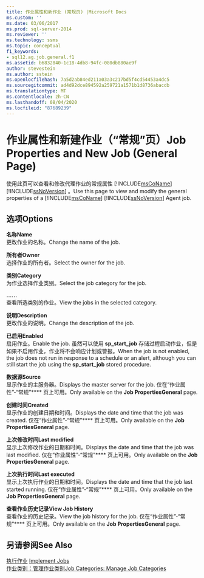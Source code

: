 ```yaml
---
title: 作业属性和新作业 (常规页) |Microsoft Docs
ms.custom: ''
ms.date: 03/06/2017
ms.prod: sql-server-2014
ms.reviewer: ''
ms.technology: ssms
ms.topic: conceptual
f1_keywords:
- sql12.ag.job.general.f1
ms.assetid: b6832840-1c18-4db8-94fc-080db880ae9f
author: stevestein
ms.author: sstein
ms.openlocfilehash: 7a5d2ab84ed211a03a3c217bd5f4cd54453a4dc5
ms.sourcegitcommit: ad4d92dce894592a259721a1571b1d8736abacdb
ms.translationtype: MT
ms.contentlocale: zh-CN
ms.lasthandoff: 08/04/2020
ms.locfileid: "87689239"
---
```

# <a name="job-properties-and-new-job-general-page"></a><span data-ttu-id="cc91e-102">作业属性和新建作业（“常规”页）</span><span class="sxs-lookup"><span data-stu-id="cc91e-102">Job Properties and New Job (General Page)</span></span>
  <span data-ttu-id="cc91e-103">使用此页可以查看和修改代理作业的常规属性 [!INCLUDE[msCoName](../../includes/msconame-md.md)] [!INCLUDE[ssNoVersion](../../includes/ssnoversion-md.md)] 。</span><span class="sxs-lookup"><span data-stu-id="cc91e-103">Use this page to view and modify the general properties of a [!INCLUDE[msCoName](../../includes/msconame-md.md)] [!INCLUDE[ssNoVersion](../../includes/ssnoversion-md.md)] Agent job.</span></span>  
  
## <a name="options"></a><span data-ttu-id="cc91e-104">选项</span><span class="sxs-lookup"><span data-stu-id="cc91e-104">Options</span></span>  
 <span data-ttu-id="cc91e-105">**名称**</span><span class="sxs-lookup"><span data-stu-id="cc91e-105">**Name**</span></span>  
 <span data-ttu-id="cc91e-106">更改作业的名称。</span><span class="sxs-lookup"><span data-stu-id="cc91e-106">Change the name of the job.</span></span>  
  
 <span data-ttu-id="cc91e-107">**所有者**</span><span class="sxs-lookup"><span data-stu-id="cc91e-107">**Owner**</span></span>  
 <span data-ttu-id="cc91e-108">选择作业的所有者。</span><span class="sxs-lookup"><span data-stu-id="cc91e-108">Select the owner for the job.</span></span>  
  
 <span data-ttu-id="cc91e-109">**类别**</span><span class="sxs-lookup"><span data-stu-id="cc91e-109">**Category**</span></span>  
 <span data-ttu-id="cc91e-110">为作业选择作业类别。</span><span class="sxs-lookup"><span data-stu-id="cc91e-110">Select the job category for the job.</span></span>  
  
 <span data-ttu-id="cc91e-111">**...**</span><span class="sxs-lookup"><span data-stu-id="cc91e-111">**...**</span></span>  
 <span data-ttu-id="cc91e-112">查看所选类别的作业。</span><span class="sxs-lookup"><span data-stu-id="cc91e-112">View the jobs in the selected category.</span></span>  
  
 <span data-ttu-id="cc91e-113">**说明**</span><span class="sxs-lookup"><span data-stu-id="cc91e-113">**Description**</span></span>  
 <span data-ttu-id="cc91e-114">更改作业的说明。</span><span class="sxs-lookup"><span data-stu-id="cc91e-114">Change the description of the job.</span></span>  
  
 <span data-ttu-id="cc91e-115">**已启用**</span><span class="sxs-lookup"><span data-stu-id="cc91e-115">**Enabled**</span></span>  
 <span data-ttu-id="cc91e-116">启用作业。</span><span class="sxs-lookup"><span data-stu-id="cc91e-116">Enable the job.</span></span> <span data-ttu-id="cc91e-117">虽然可以使用 **sp_start_job** 存储过程启动作业，但是如果不启用作业，作业将不会响应计划或警报。</span><span class="sxs-lookup"><span data-stu-id="cc91e-117">When the job is not enabled, the job does not run in response to a schedule or an alert, although you can still start the job using the **sp_start_job** stored procedure.</span></span>  
  
 <span data-ttu-id="cc91e-118">**数据源**</span><span class="sxs-lookup"><span data-stu-id="cc91e-118">**Source**</span></span>  
 <span data-ttu-id="cc91e-119">显示作业的主服务器。</span><span class="sxs-lookup"><span data-stu-id="cc91e-119">Displays the master server for the job.</span></span> <span data-ttu-id="cc91e-120">仅在“作业属性”-“常规”\*\*\*\* 页上可用。</span><span class="sxs-lookup"><span data-stu-id="cc91e-120">Only available on the **Job PropertiesGeneral** page.</span></span>  
  
 <span data-ttu-id="cc91e-121">**创建时间**</span><span class="sxs-lookup"><span data-stu-id="cc91e-121">**Created**</span></span>  
 <span data-ttu-id="cc91e-122">显示作业的创建日期和时间。</span><span class="sxs-lookup"><span data-stu-id="cc91e-122">Displays the date and time that the job was created.</span></span> <span data-ttu-id="cc91e-123">仅在“作业属性”-“常规”\*\*\*\* 页上可用。</span><span class="sxs-lookup"><span data-stu-id="cc91e-123">Only available on the **Job PropertiesGeneral** page.</span></span>  
  
 <span data-ttu-id="cc91e-124">**上次修改时间**</span><span class="sxs-lookup"><span data-stu-id="cc91e-124">**Last modified**</span></span>  
 <span data-ttu-id="cc91e-125">显示上次修改作业的日期和时间。</span><span class="sxs-lookup"><span data-stu-id="cc91e-125">Displays the date and time that the job was last modified.</span></span> <span data-ttu-id="cc91e-126">仅在“作业属性”-“常规”\*\*\*\* 页上可用。</span><span class="sxs-lookup"><span data-stu-id="cc91e-126">Only available on the **Job PropertiesGeneral** page.</span></span>  
  
 <span data-ttu-id="cc91e-127">**上次执行时间**</span><span class="sxs-lookup"><span data-stu-id="cc91e-127">**Last executed**</span></span>  
 <span data-ttu-id="cc91e-128">显示上次执行作业的日期和时间。</span><span class="sxs-lookup"><span data-stu-id="cc91e-128">Displays the date and time that the job last started running.</span></span> <span data-ttu-id="cc91e-129">仅在“作业属性”-“常规”\*\*\*\* 页上可用。</span><span class="sxs-lookup"><span data-stu-id="cc91e-129">Only available on the **Job PropertiesGeneral** page.</span></span>  
  
 <span data-ttu-id="cc91e-130">**查看作业历史记录**</span><span class="sxs-lookup"><span data-stu-id="cc91e-130">**View Job History**</span></span>  
 <span data-ttu-id="cc91e-131">查看作业的历史记录。</span><span class="sxs-lookup"><span data-stu-id="cc91e-131">View the job history for the job.</span></span> <span data-ttu-id="cc91e-132">仅在“作业属性”-“常规”\*\*\*\* 页上可用。</span><span class="sxs-lookup"><span data-stu-id="cc91e-132">Only available on the **Job PropertiesGeneral** page.</span></span>  
  
## <a name="see-also"></a><span data-ttu-id="cc91e-133">另请参阅</span><span class="sxs-lookup"><span data-stu-id="cc91e-133">See Also</span></span>  
 <span data-ttu-id="cc91e-134">[执行作业](implement-jobs.md) </span><span class="sxs-lookup"><span data-stu-id="cc91e-134">[Implement Jobs](implement-jobs.md) </span></span>  
 [<span data-ttu-id="cc91e-135">作业类别：管理作业类别</span><span class="sxs-lookup"><span data-stu-id="cc91e-135">Job Categories: Manage Job Categories</span></span>](job-categories-manage-job-categories.md)  
  
  
